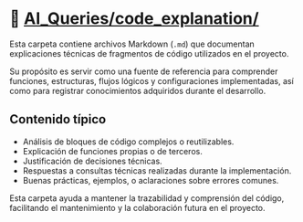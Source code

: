 # 📁 [AI_Queries/code_explanation/](../AI_Queries/code_explanation/)

Esta carpeta contiene archivos Markdown (`.md`) que documentan explicaciones técnicas de fragmentos de código utilizados en el proyecto.

Su propósito es servir como una fuente de referencia para comprender funciones, estructuras, flujos lógicos y configuraciones implementadas, así como para registrar conocimientos adquiridos durante el desarrollo.

## Contenido típico

- Análisis de bloques de código complejos o reutilizables.
- Explicación de funciones propias o de terceros.
- Justificación de decisiones técnicas.
- Respuestas a consultas técnicas realizadas durante la implementación.
- Buenas prácticas, ejemplos, o aclaraciones sobre errores comunes.

Esta carpeta ayuda a mantener la trazabilidad y comprensión del código, facilitando el mantenimiento y la colaboración futura en el proyecto.



